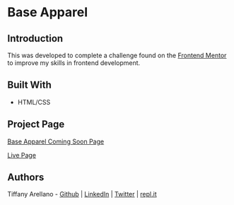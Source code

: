 # Base Apparel

## Introduction
This was developed to complete a challenge found on the [Frontend Mentor](https://www.frontendmentor.io) to improve my skills in frontend development.

## Built With
- HTML/CSS

## Project Page
[Base Apparel Coming Soon Page](https://www.frontendmentor.io/challenges/base-apparel-coming-soon-page-5d46b47f8db8a7063f9331a0)

[Live Page](https://yirano.github.io/frontend-four_card_feature/src/)

## Authors
Tiffany Arellano - [Github](https://github.com/yirano) | [LinkedIn](https://www.linkedin.com/in/yt-arellano/) | [Twitter](https://twitter.com/yiirano) | [repl.it](https://repl.it/@yirano)
